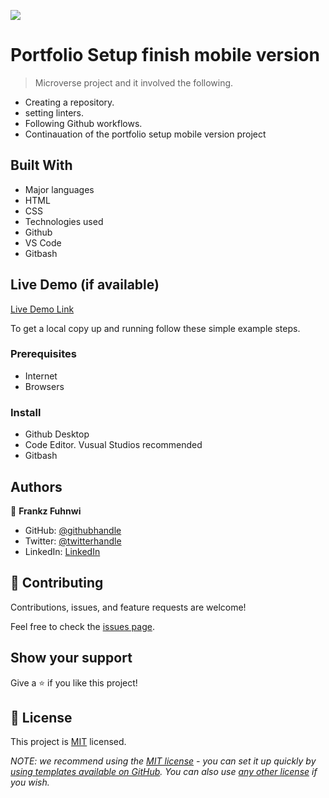 ![](https://img.shields.io/badge/Microverse-blueviolet)

# Portfolio Setup finish mobile version 

> Microverse project and it involved the following.
- Creating a repository.
- setting linters.
- Following Github workflows.
- Continauation of the portfolio setup mobile version project


## Built With

- Major languages
 - HTML
 - CSS
- Technologies used
 - Github
 - VS Code
 - Gitbash

## Live Demo (if available)

[Live Demo Link](https://livedemo.com)


To get a local copy up and running follow these simple example steps.

### Prerequisites
- Internet
- Browsers

### Install
- Github Desktop
- Code Editor. Vusual Studios recommended
- Gitbash

## Authors

👤 **Frankz Fuhnwi**

- GitHub: [@githubhandle](https://github.com/Franky237)
- Twitter: [@twitterhandle](https://twitter.com/frankzfuhnwi)
- LinkedIn: [LinkedIn](https://www.linkedin.com/in/frankz-fuhnwi-21b59b223/)

## 🤝 Contributing

Contributions, issues, and feature requests are welcome!

Feel free to check the [issues page](../../issues/).

## Show your support

Give a ⭐️ if you like this project!

## 📝 License

This project is [MIT](./LICENSE) licensed.

_NOTE: we recommend using the [MIT license](https://choosealicense.com/licenses/mit/) - you can set it up quickly by [using templates available on GitHub](https://docs.github.com/en/communities/setting-up-your-project-for-healthy-contributions/adding-a-license-to-a-repository). You can also use [any other license](https://choosealicense.com/licenses/) if you wish._